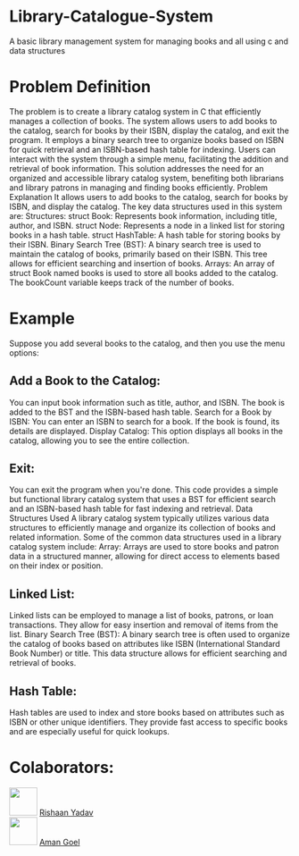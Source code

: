 # Library-Catalogue-System
A basic library management system for managing books and all using c and data structures


# Problem Definition

The problem is to create a library catalog system in C that efficiently manages a collection of books. 
The system allows users to add books to the catalog, search for books by their ISBN, display the 
catalog, and exit the program. It employs a binary search tree to organize books based on ISBN for 
quick retrieval and an ISBN-based hash table for indexing. Users can interact with the system 
through a simple menu, facilitating the addition and retrieval of book information. This solution 
addresses the need for an organized and accessible library catalog system, benefiting both librarians 
and library patrons in managing and finding books efficiently.
Problem Explanation
It allows users to add books to the catalog, search for books by ISBN, and display the catalog. The 
key data structures used in this system are:
Structures:
struct Book: Represents book information, including title, author, and ISBN.
struct Node: Represents a node in a linked list for storing books in a hash table.
struct HashTable: A hash table for storing books by their ISBN.
Binary Search Tree (BST): A binary search tree is used to maintain the catalog of books, primarily 
based on their ISBN. This tree allows for efficient searching and insertion of books.
Arrays: An array of struct Book named books is used to store all books added to the catalog. The 
bookCount variable keeps track of the number of books.
 
# Example

Suppose you add several books to the catalog, and then you use the menu options:
## Add a Book to the Catalog:
You can input book information such as title, author, and ISBN. The 
book is added to the BST and the ISBN-based hash table.
Search for a Book by ISBN: You can enter an ISBN to search for a book. If the book is found, its 
details are displayed.
Display Catalog: This option displays all books in the catalog, allowing you to see the entire 
collection.
## Exit:
You can exit the program when you're done.
This code provides a simple but functional library catalog system that uses a BST for efficient search 
and an ISBN-based hash table for fast indexing and retrieval.
Data Structures Used
A library catalog system typically utilizes various data structures to efficiently manage and organize 
its collection of books and related information. Some of the common data structures used in a library 
catalog system include:
Array: Arrays are used to store books and patron data in a structured manner, allowing for direct 
access to elements based on their index or position.
## Linked List:
Linked lists can be employed to manage a list of books, patrons, or loan transactions. 
They allow for easy insertion and removal of items from the list. 
Binary Search Tree (BST): A binary search tree is often used to organize the catalog of books based 
on attributes like ISBN (International Standard Book Number) or title. This data structure allows for 
efficient searching and retrieval of books.
## Hash Table:
Hash tables are used to index and store books based on attributes such as ISBN or other 
unique identifiers. They provide fast access to specific books and are especially useful for quick 
lookups.


# Colaborators:

<img src="https://github.com/RishaanYadav.png" width="50" height="50" /> [Rishaan Yadav](https://github.com/RishaanYadav)
<br>
<img src="https://github.com/Wolfie8935.png" width="50" height="50" /> [Aman Goel](https://github.com/Wolfie8935)
